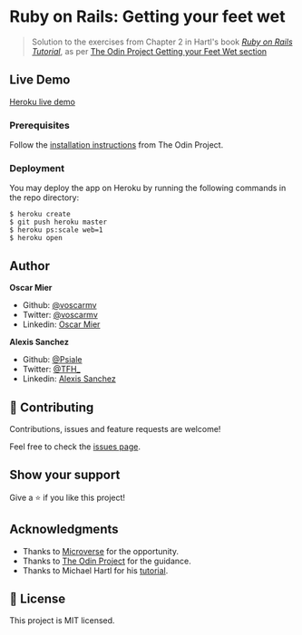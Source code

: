 # Ruby on Rails: Getting your feet wet

> Solution to the exercises from Chapter 2 in Hartl's book [*Ruby on Rails Tutorial*](https://www.railstutorial.org/), as per [The Odin Project Getting your Feet Wet section](https://www.theodinproject.com/courses/ruby-on-rails/lessons/getting-your-feet-wet)

## Live Demo

[Heroku live demo](https://damp-ravine-26412.herokuapp.com)

### Prerequisites

Follow the [installation instructions](https://www.theodinproject.com/courses/web-development-101/lessons/installing-ruby) from The Odin Project.

### Deployment

You may deploy the app on Heroku by running the following commands in the repo directory:

```
$ heroku create
$ git push heroku master
$ heroku ps:scale web=1
$ heroku open
```

## Author

**Oscar Mier**
- Github: [@voscarmv](https://github.com/voscarmv)
- Twitter: [@voscarmv](https://twitter.com/voscarmv)
- Linkedin: [Oscar Mier](https://www.linkedin.com/in/oscar-mier-072984196/) 

**Alexis Sanchez**
- Github: [@Psiale](https://github.com/Psiale)
- Twitter: [@TFH_](https://twitter.com/TFH_)
- Linkedin: [Alexis Sanchez](https://www.linkedin.com/in/alexis-gabriel-sánchez-cárcamo-264ba7194/)

## 🤝 Contributing

Contributions, issues and feature requests are welcome!

Feel free to check the [issues page](../../issues/).

## Show your support

Give a ⭐️ if you like this project!

## Acknowledgments

- Thanks to [Microverse](www.microverse.org) for the opportunity.
- Thanks to [The Odin Project](https://www.theodinproject.com/) for the guidance.
- Thanks to Michael Hartl for his [tutorial](https://www.railstutorial.org/).

## 📝 License

This project is MIT licensed.
